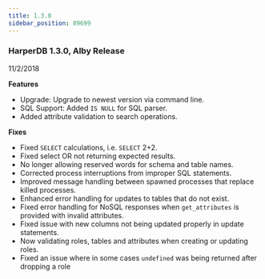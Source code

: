 ```yaml
---
title: 1.3.0
sidebar_position: 89699
---
```


### HarperDB 1.3.0, Alby Release

11/2/2018

**Features**

- Upgrade: Upgrade to newest version via command line.
- SQL Support: Added `IS NULL` for SQL parser.
- Added attribute validation to search operations.

**Fixes**

- Fixed `SELECT` calculations, i.e. `SELECT` 2+2.
- Fixed select OR not returning expected results.
- No longer allowing reserved words for schema and table names.
- Corrected process interruptions from improper SQL statements.
- Improved message handling between spawned processes that replace killed processes.
- Enhanced error handling for updates to tables that do not exist.
- Fixed error handling for NoSQL responses when `get_attributes` is provided with invalid attributes.
- Fixed issue with new columns not being updated properly in update statements.
- Now validating roles, tables and attributes when creating or updating roles.
- Fixed an issue where in some cases `undefined` was being returned after dropping a role
